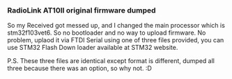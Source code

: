 ### RadioLink AT10II original firmware dumped

So my Received got messed up, and I changed the main processor which is stm32f103vet6. So no bootloader and no way to upload firmware. No problem, uplaod it via FTDI Serial using one of three files provided, you can use STM32 Flash Down loader available at STM32 website.

P.S. These three files are identical except format is different, dumped all three because there was an option, so why not. :D
